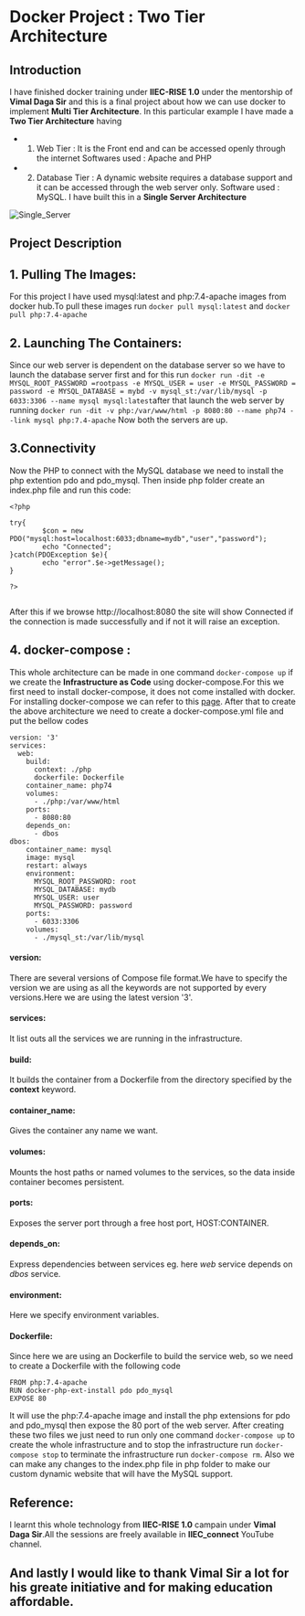 # Docker Project : Two Tier Architecture

## Introduction
I have finished docker training under **IIEC-RISE 1.0** under the mentorship of **Vimal Daga Sir** and this is a final project 
about how we can use docker to implement **Multi Tier Architecture**.
In this particular example I have made a **Two Tier Architecture** having
  * 1. Web Tier : It is the Front end and can be accessed openly through the internet
                  Softwares used : Apache and PHP            
  * 2. Database Tier : A dynamic website requires a database support and it can be accessed through the web server only.
                  Software used : MySQL. 
I have built this in a **Single Server Architecture**

![Single_Server](https://www.codeproject.com/KB/applications/1262641/Single_Server_-_Two_Tier.png)

## Project Description

## 1. Pulling The Images:
For this project I have used mysql:latest and php:7.4-apache images from docker hub.To pull these images run
`docker pull mysql:latest` and `docker pull php:7.4-apache`

## 2. Launching The Containers:
Since our web server is dependent on the database server so we have to launch the database server first and for this run
`docker run -dit -e MYSQL_ROOT_PASSWORD =rootpass -e MYSQL_USER = user -e MYSQL_PASSWORD = password -e MYSQL_DATABASE = mybd -v mysql_st:/var/lib/mysql -p 6033:3306 --name mysql mysql:latest`after that launch the web server by running `docker run -dit -v php:/var/www/html -p 8080:80 --name php74 --link mysql php:7.4-apache`
Now both the servers are up.

## 3.Connectivity
Now the PHP to connect with the MySQL database we need to install the php extention pdo and pdo_mysql. Then inside php folder 
create an index.php file and run this code:
```
<?php

try{
        $con = new PDO("mysql:host=localhost:6033;dbname=mydb","user","password");
        echo "Connected";
}catch(PDOException $e){
        echo "error".$e->getMessage();
}

?>
        
```
After this if  we browse http://localhost:8080 the site will show Connected if the connection is made successfully and if not it will raise an exception.

## 4. docker-compose :
This whole architecture can be made in one command `docker-compose up` if we create the **Infrastructure as Code** using docker-compose.For this we first need to install docker-compose, it does not come installed with docker.
For installing docker-compose we can refer to this [page](https://docs.docker.com/compose/install/).
After that to create the above architecture we need to create a docker-compose.yml file and put the bellow codes
```
version: '3'
services:
  web:
    build:
      context: ./php
      dockerfile: Dockerfile
    container_name: php74
    volumes:
      - ./php:/var/www/html
    ports:
      - 8080:80
    depends_on:
      - dbos
dbos:
    container_name: mysql
    image: mysql
    restart: always
    environment:
      MYSQL_ROOT_PASSWORD: root
      MYSQL_DATABASE: mydb
      MYSQL_USER: user
      MYSQL_PASSWORD: password
    ports:
      - 6033:3306
    volumes:
      - ./mysql_st:/var/lib/mysql
```
  #### version:
  There are several versions of Compose file format.We have to specify the version we are using as all the keywords are not supported by 
  every versions.Here we are using the latest version '3'.
  #### services:
  It list outs all the services we are running in the infrastructure.
  #### build:
  It builds the container from a Dockerfile from the directory specified by the **context** keyword.
  #### container_name:
  Gives the container any name we want.
  #### volumes:
  Mounts the host paths or named volumes to the services, so the data inside container becomes persistent.
  #### ports:
  Exposes the server port through a free host port, HOST:CONTAINER.
  #### depends_on:
  Express dependencies between services eg. here *web* service depends on *dbos* service.
  #### environment:
  Here we specify environment variables.
#### Dockerfile:
Since here we are using an Dockerfile to build the service web, so we need to create a Dockerfile with the following code
```
FROM php:7.4-apache
RUN docker-php-ext-install pdo pdo_mysql
EXPOSE 80
```
It will use the php:7.4-apache image and install the php extensions for pdo and pdo_mysql then expose the 80 port of the web server.
After creating these two files we just need to run only one command `docker-compose up` to create the whole infrastructure and to
stop the infrastructure run `docker-compose stop` to terminate the infrastructure run `docker-compose rm`.
Also we can make any changes to the index.php file in php folder to make our custom dynamic website that will have the MySQL support.

## Reference:
I learnt this whole technology from **IIEC-RISE 1.0** campain under **Vimal Daga Sir**.All the sessions are freely available in 
**IIEC_connect** YouTube channel.

## And lastly I would like to thank Vimal Sir a lot for his greate initiative and for making education affordable.
